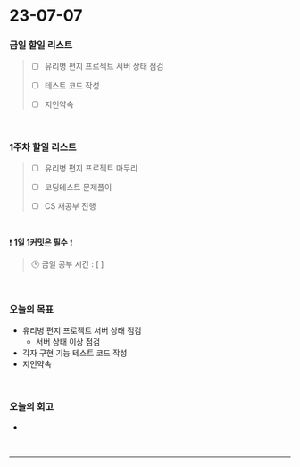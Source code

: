 # 23-07-07
### 금일 할일 리스트
> - [ ]  유리병 편지 프로젝트 서버 상태 점검
>
> - [ ]  테스트 코드 작성
>
> - [ ]  지인약속


<br/>

### 1주차 할일 리스트  
> - [ ]  유리병 편지 프로젝트 마무리 
>
> - [ ]  코딩테스트 문제풀이
>
> - [ ]  CS 재공부 진행

<br/>

❗ **1일 1커밋은 필수** ❗
> 🕒 금일 공부 시간 : [  ]
  
<br/>

### 오늘의 목표
- 유리병 편지 프로젝트 서버 상태 점검
    - 서버 상태 이상 점검
- 각자 구현 기능 테스트 코드 작성
- 지인약속

<br>

### 오늘의 회고
- 

<br/>

------------  

